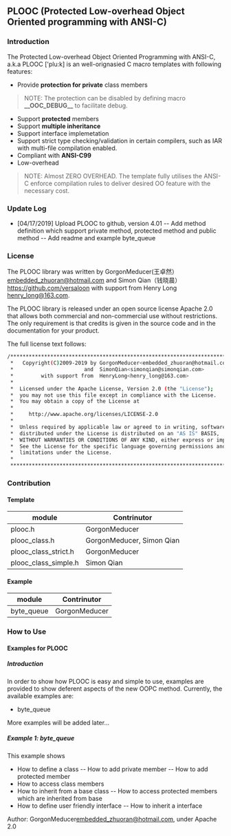 ## PLOOC (Protected Low-overhead Object Oriented programming with ANSI-C)
### Introduction
The Protected Low-overhead Object Oriented Programming with ANSI-C, a.k.a PLOOC ['plu:k] is an well-orignasied C macro templates with following features:

* Provide __protection for private__ class members

> NOTE: The protection can be disabled by defining macro __\_\_OOC_DEBUG\_\___ to facilitate debug.

* Support __protected__ members
* Support __multiple inheritance__ 
* Support interface implemetation
* Support strict type checking/validation in certain compilers, such as IAR with multi-file compilation enabled.
* Compliant with __ANSI-C99__ 
* Low-overhead
> NOTE: Almost ZERO OVERHEAD. The template fully utilises the ANSI-C enforce compilation rules to deliver desired OO feature with the necessary cost.

### Update Log
- [04/17/2019] Upload PLOOC to github, version 4.01
-- Add method definition which support private method, protected method and public method
-- Add readme and example byte_queue


### License
The PLOOC library was written by GorgonMeducer(王卓然）<embedded_zhuoran@hotmail.com> and Simon Qian（钱晓晨）<https://github.com/versaloon> with support from Henry Long <henry_long@163.com>.

The PLOOC library is released under an open source license Apache 2.0 that allows both commercial and non-commercial use without restrictions. The only requirement is that credits is given in the source code and in the documentation for your product.

The full license text follows:
```sh
/*****************************************************************************
 *   Copyright(C)2009-2019 by GorgonMeducer<embedded_zhuoran@hotmail.com>    *
 *                       and  SimonQian<simonqian@simonqian.com>             *
 *         with support from  HenryLong<henry_long@163.com>                  *
 *                                                                           *
 *  Licensed under the Apache License, Version 2.0 (the "License");          *
 *  you may not use this file except in compliance with the License.         *
 *  You may obtain a copy of the License at                                  *
 *                                                                           *
 *     http://www.apache.org/licenses/LICENSE-2.0                            *
 *                                                                           *
 *  Unless required by applicable law or agreed to in writing, software      *
 *  distributed under the License is distributed on an "AS IS" BASIS,        *
 *  WITHOUT WARRANTIES OR CONDITIONS OF ANY KIND, either express or implied. *
 *  See the License for the specific language governing permissions and      *
 *  limitations under the License.                                           *
 *                                                                           *
 ****************************************************************************/
 ```

### Contribution

#### Template
| module | Contrinutor |
| ------ | ------ |
| plooc.h | GorgonMeducer ||
| plooc_class.h | GorgonMeducer, Simon Qian | 
| plooc_class_strict.h | GorgonMeducer |
| plooc_class_simple.h | Simon Qian |


#### Example
| module | Contrinutor |
| ------ | ------ |
| byte_queue | GorgonMeducer |

### How to Use
#### Examples for PLOOC
##### Introduction
In order to show how PLOOC is easy and simple to use, examples are provided to show deferent aspects of the new OOPC method. Currently, the available examples are:

* byte_queue
 
More examples will be added later...

##### Example 1: byte_queue
This example shows
* How to define a class
-- How to add private member
-- How to add protected member
* How to access class members
* How to inherit from a base class
-- How to access protected members which are inherited from base
* How to define user friendly interface
-- How to inherit a interface

Author:  GorgonMeducer<embedded_zhuoran@hotmail.com>,  under Apache 2.0
